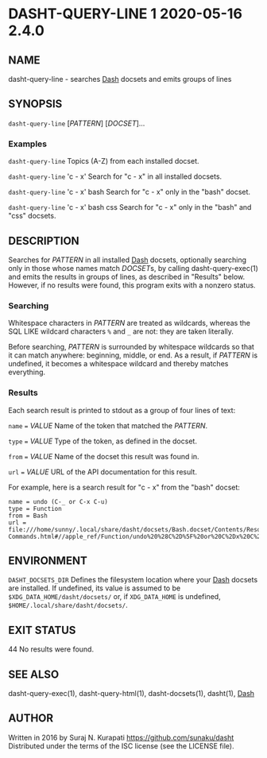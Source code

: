 # DASHT-QUERY-LINE 1            2020-05-16                            2.4.0

## NAME

dasht-query-line - searches [Dash] docsets and emits groups of lines

## SYNOPSIS

`dasht-query-line` [*PATTERN*] [*DOCSET*]...

### Examples

`dasht-query-line`
  Topics (A-Z) from each installed docset.

`dasht-query-line` 'c - x'
  Search for "c - x" in all installed docsets.

`dasht-query-line` 'c - x' bash
  Search for "c - x" only in the "bash" docset.

`dasht-query-line` 'c - x' bash css
  Search for "c - x" only in the "bash" and "css" docsets.

## DESCRIPTION

Searches for *PATTERN* in all installed [Dash] docsets, optionally searching
only in those whose names match *DOCSET*s, by calling dasht-query-exec(1)
and emits the results in groups of lines, as described in "Results" below.
However, if no results were found, this program exits with a nonzero status.

### Searching

Whitespace characters in *PATTERN* are treated as wildcards, whereas the
SQL LIKE wildcard characters `%` and `_` are not: they are taken literally.

Before searching, *PATTERN* is surrounded by whitespace wildcards so that it
can match anywhere: beginning, middle, or end.  As a result, if *PATTERN* is
undefined, it becomes a whitespace wildcard and thereby matches everything.

### Results

Each search result is printed to stdout as a group of four lines of text:

`name` `=` *VALUE*
  Name of the token that matched the *PATTERN*.

`type` `=` *VALUE*
  Type of the token, as defined in the docset.

`from` `=` *VALUE*
  Name of the docset this result was found in.

`url` `=` *VALUE*
  URL of the API documentation for this result.

For example, here is a search result for "c - x" from the "bash" docset:

    name = undo (C-_ or C-x C-u)
    type = Function
    from = Bash
    url = file:///home/sunny/.local/share/dasht/docsets/Bash.docset/Contents/Resources/Documents/bash/Miscellaneous-Commands.html#//apple_ref/Function/undo%20%28C%2D%5F%20or%20C%2Dx%20C%2Du%29

## ENVIRONMENT

`DASHT_DOCSETS_DIR`
  Defines the filesystem location where your [Dash] docsets are installed.
  If undefined, its value is assumed to be `$XDG_DATA_HOME/dasht/docsets/`
  or, if `XDG_DATA_HOME` is undefined, `$HOME/.local/share/dasht/docsets/`.

## EXIT STATUS

44
  No results were found.

## SEE ALSO

dasht-query-exec(1), dasht-query-html(1), dasht-docsets(1), dasht(1), [Dash]

[Dash]: https://kapeli.com/dash

## AUTHOR

Written in 2016 by Suraj N. Kurapati <https://github.com/sunaku/dasht>
Distributed under the terms of the ISC license (see the LICENSE file).